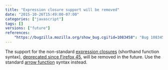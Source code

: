 ```yaml
---
title: "Expression closure support will be removed"
date: "2015-10-26T15:49:00-07:00"
categories: ["javascript"]
tags: []
versions: ["future"]
references:
    "https://bugzilla.mozilla.org/show_bug.cgi?id=1083458": "Bug 1083458 - Remove SpiderMonkey support for expression closures (shorthand function syntax)"
---
```

The support for the non-standard [expression closures](https://developer.mozilla.org/en-US/docs/Web/JavaScript/Reference/Operators/Expression_closures) (shorthand function syntax), [deprecated since Firefox 45](https://www.fxsitecompat.com/en-CA/docs/2015/expression-closures-are-now-deprecated/), will be removed in the future. Use the standard [arrow function](https://developer.mozilla.org/en-US/docs/Web/JavaScript/Reference/Functions/Arrow_functions) syntax instead.
